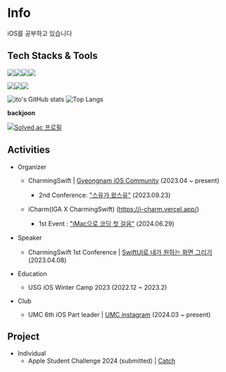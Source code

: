 # Info
iOS를 공부하고 있습니다
<!--
**changjaemun/changjaemun** is a ✨ _special_ ✨ repository because its `README.md` (this file) appears on your GitHub profile.

Here are some ideas to get you started:

- 🔭 I’m currently working on ...
- 🌱 I’m currently learning ...
- 👯 I’m looking to collaborate on ...
- 🤔 I’m looking for help with ...
- 💬 Ask me about ...
- 📫 How to reach me: ...
- 😄 Pronouns: ...
- ⚡ Fun fact: ...


## Profile

- name | Changjae Mun   
- birth | 2000.09.06   
- education | 경상국립대학교 공과대학 전자공학과 (2019.03 ~ present)   

   
## Contact & Channels

- phone | 010-4691-3181
- github | https://github.com/changjaemun
- email | ckdwo23@gmail.com
- blog | https://dejae.tistory.com/

-->
## Tech Stacks & Tools

<img src="https://img.shields.io/badge/iOS-000000?style=flat-square&logo=Apple&logoColor=white"/><img src="https://img.shields.io/badge/Swift-F05138?style=flat-square&logo=Swift&logoColor=white"/><img src="https://img.shields.io/badge/Xcode-147EFB?style=flat-square&logo=Xcode&logoColor=white"/><img src="https://img.shields.io/badge/SwiftUI-000000?style=flat-square&logo=Swift&logoColor=blue"/>


<img src="https://img.shields.io/badge/Git-F05032?style=flat-square&logo=git&logoColor=white"/><img src="https://img.shields.io/badge/Notion-000000?style=flat-square&logo=Notion&logoColor=white"/><img src="https://img.shields.io/badge/Slack-4A154B?style=flat-square&logo=Slack&logoColor=white"/>

![ito's GitHub stats](https://github-readme-stats.vercel.app/api?username=changjaemun&show_icons=true&theme=transparent)             ![Top Langs](https://github-readme-stats.vercel.app/api/top-langs/?username=changjaemun&layout=compact)   

**backjoon**

[![Solved.ac
프로필](http://mazassumnida.wtf/api/v2/generate_badge?boj=ckdwo23)](https://solved.ac/ckdwo23)

## Activities
- Organizer
  - CharmingSwift | [Gyeongnam iOS Community](https://www.instagram.com/charming_swift/?next=%2F) (2023.04 ~ present)
    - 2nd Conference: ["스유가 왔스유"](https://leeo75.notion.site/Charming-Swift-2-285708529b014b51b6d334e24b3f0b33?pvs=4) (2023.09.23)
   
  - iCharm(IGA X CharmingSwift) (https://i-charm.vercel.app/)
    - 1st Event : ["iMac으로 코딩 첫 걸음"](https://festa.io/events/5316) (2024.06.29)
      
- Speaker
  - CharmingSwift 1st Conference | [SwiftUI로 내가 원하는 화면 그리기](https://www.youtube.com/watch?v=YDItZj6rSzA&t=618s) (2023.04.08)
 
- Education
  - USG iOS Winter Camp 2023 (2022.12 ~ 2023.2)
 
- Club
  - UMC 6th iOS Part leader | [UMC instagram](https://www.instagram.com/uni_makeus_challenge/) (2024.03 ~ present)

## Project
- Individual
  - Apple Student Challenge 2024 (submitted) | [Catch](https://github.com/changjaemun/Catch)
